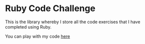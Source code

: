 # Ruby Code Challenge

This is the library whereby I store all the code exercises that I have completed using Ruby.

You can play with my code [here](https://codepad.remoteinterview.io/SIZCGVITPO)
